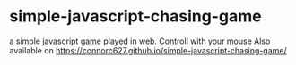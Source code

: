 # simple-javascript-chasing-game
a simple javascript game played in web. Controll with your mouse
Also available on https://connorc627.github.io/simple-javascript-chasing-game/
